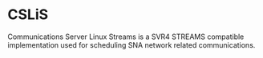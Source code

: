 # CSLiS
Communications Server Linux Streams is a SVR4 STREAMS compatible implementation used for scheduling SNA network related communications.
